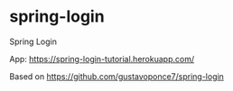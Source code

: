 # spring-login
Spring Login

App: https://spring-login-tutorial.herokuapp.com/

Based on https://github.com/gustavoponce7/spring-login
